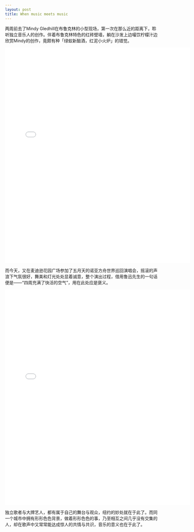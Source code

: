 ```yaml
---
layout: post
title: When music meets music
---
```

两周前去了Mindy Gledhill在布鲁克林的小型现场，第一次在那么近的距离下，聆听独立音乐人的创作。伴着布鲁克林特色的红砖壁墙，躺在沙发上边嘬饮柠檬汁边欣赏Mindy的创作，竟颇有种「绿蚁新醅酒，红泥小火炉」的错觉。

<iframe src="//instagram.com/p/lRCbrxQXG6/embed/" width="612" height="710" frameborder="0" scrolling="no" allowtransparency="true"></iframe>

而今天，又在麦迪逊花园广场参加了五月天的诺亚方舟世界巡回演唱会，摇滚的声浪下气氛很好，舞美和灯光处处显着诚意，整个演出过程，借用鲁迅先生的一句话便是——“四周充满了快活的空气”，用在此处应是褒义。

<iframe src="//instagram.com/p/l3s0oPQXNn/embed/" width="612" height="710" frameborder="0" scrolling="no" allowtransparency="true"></iframe>

独立歌者与大牌艺人，都有属于自己的舞台与观众，纽约的妙处就在于此了。而同一个城市中拥有形形色色背景，做着形形色色的事，乃至相互之间几乎没有交集的人，却在歌声中又常常能达成惊人的共情与共识，音乐的意义也在于此了。